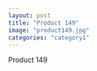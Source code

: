 ```yaml
---
layout: post
title: "Product 149"
image: "product149.jpg"
categories: "category1"
---
```

Product 149
